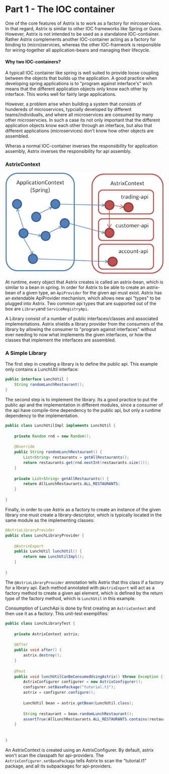 # Part 1 - The IOC container
One of the core features of Astrix is to work as a factory for mircoservices. In that regard, Astrix is similar to other IOC frameworks like Spring or Guice. However, Astrix is not intended to be used as a standalone IOC-contiainer. Rather Astrix complements another IOC-container acting as a factory for binding to (micro)services, whereas the other IOC-framwork is responsible for wiring-together all application-beans and managing their lifecycle.

#### Why two IOC-containers?
A typicall IOC container like spring is well suited to provide loose coupling between the objects that builds up the application. A good practice when developing spring applications is to "program against interface's" wich means that the different application objects only know each other by interface. This works well for fairly large applications. 

However, a problem arise when building a system that consists of hundereds of microservices, typcially developed by different teams/individualls, and where all microservices are consumed by many other microservcies. In such a case its not only important that the different application objects know each other through an interface, but also that different applications (microservices) don't know how other objects are assembled.

Wheras a normal IOC-container inverses the responsibility for application assembly, Astrix inverses the responsibility for api assembly.

### AstrixContext 
![AstrixContext](AstrixIOC.png)


At runtime, every object that Astrix creates is called an astrix-bean, which is similar to a bean in spring. In order for Astrix to be able to create an astrix-bean of a given type, an `ApiProvider` for the given api must exist. Astrix has an extendable ApiProvider mechanism, which allows new api "types" to be plugged into Astrix. Two common api types that are supported out of the box are `Library`and `ServiceRegistryApi`.

A Library consist of a number of public interfaces/classes and associated implementations. Astrix shields a library provider from the consumers of the library by allowing the consumer to "program against interfaces" without ever needing to now what implements the given interfaces, or how the classes that implement the interfaces are assembled.

### A Simple Library 

The first step in creating a library is to define the public api. This example only contains a LunchUtil interface:

```java
public interface LunchUtil {
	String randomLunchRestaurant();
}
```


The second step is to implement the library. Its a good practice to put the public api and the implementation in different modules, since a consumer of the api have compile-time dependency to the public api, but only a runtime dependency to the implementation.

```java
public class LunchUtilImpl implements LunchUtil {
	
	private Random rnd = new Random();
	
	@Override
	public String randomLunchRestaurant() {
		List<String> restaurants = getAllRestaurants();
		return restaurants.get(rnd.nextInt(restaurants.size()));
	}

	private List<String> getAllRestaurants() {
		return AllLunchRestaurants.ALL_RESTAURANTS;
	}

}
```

Finally, in order to use Astrix as a factory to create an instance of the given library one must create a library-descriptor, which is typically located in the same module as the implementing classes:

```java
@AstrixLibraryProvider
public class LunchLibraryProvider {
	
	@AstrixExport
	public LunchUtil lunchUtil() {
		return new LunchUtilImpl();
	}

}
```
 
The `@AstrixLibraryProvider` annotation tells Astrix that this class if a factory for a library api. Each method annotated with `@AstrixExport` will act as a factory method to create a given api element, which is defined by the return type of the factory method, which is `LunchUtil` in this example.


Consumption of LunchApi is done by first creating an `AstrixContext` and then use it as a factory. This unit-test exemplifies:


```java
public class LunchLibraryTest {
	
	private AstrixContext astrix;
	
	@After
	public void after() {
		astrix.destroy();
	}

	@Test
	public void lunchUtilCanBeConsumedUsingAstrix() throws Exception {
		AstrixConfigurer configurer = new AstrixConfigurer();
		configurer.setBasePackage("tutorial.t1");
		astrix = configurer.configure();
		
		LunchUtil bean = astrix.getBean(LunchUtil.class);
		
		String restaurant = bean.randomLunchRestaurant();
		assertTrue(AllLunchRestaurants.ALL_RESTAURANTS.contains(restaurant));
	}
	

}
```

An AstrixContext is created using an AstrixConfigurer. By default, astrix won't scan the classpath for api-providers. The `AstrixConfigurer.setBasePackage` tells Astrix to scan the "tutorial.t1" package, and all its subpackages for api-providers.